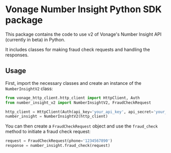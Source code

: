# Vonage Number Insight Python SDK package

This package contains the code to use v2 of Vonage's Number Insight API (currently in beta) in Python.

It includes classes for making fraud check requests and handling the responses.

## Usage
First, import the necessary classes and create an instance of the `NumberInsightV2` class:

```python
from vonage_http_client.http_client import HttpClient, Auth
from number_insight_v2 import NumberInsightV2, FraudCheckRequest

http_client = HttpClient(Auth(api_key='your_api_key', api_secret='your_api_secret'))
number_insight = NumberInsightV2(http_client)
```

You can then create a `FraudCheckRequest` object and use the `fraud_check` method to initiate a fraud check request:

```python
request = FraudCheckRequest(phone='1234567890')
response = number_insight.fraud_check(request)
```